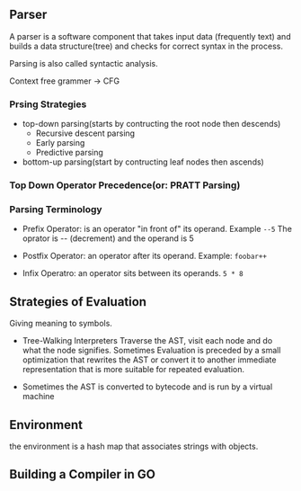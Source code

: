 ## Parser
A parser is a software component that takes input data (frequently text) and builds
a data structure(tree) and checks for correct syntax in the process.

Parsing is also called syntactic analysis.

Context free grammer -> CFG

### Prsing Strategies
- top-down parsing(starts by contructing the root node then descends)
    - Recursive descent parsing
    - Early parsing
    - Predictive parsing
- bottom-up parsing(start by contructing leaf nodes then ascends)

### Top Down Operator Precedence(or: PRATT Parsing)

### Parsing Terminology
- Prefix Operator: is an operator "in front of" its operand. Example `--5`
    The oprator is -- (decrement) and the operand is 5

- Postfix Operator: an operator after its operand. Example: `foobar++`
- Infix Operatro: an operator sits between its operands. `5 * 8`


## Strategies of Evaluation
Giving meaning to symbols.

- Tree-Walking Interpreters
  Traverse the AST, visit each node and do what the node signifies.
  Sometimes Evaluation is preceded by a small optimization that rewrites the AST or convert it to another immediate representation that is more suitable for repeated evaluation.

- Sometimes the AST is converted to bytecode and is run by a virtual machine

## Environment
 the environment is a hash map that associates strings with objects.


## Building a Compiler in GO

